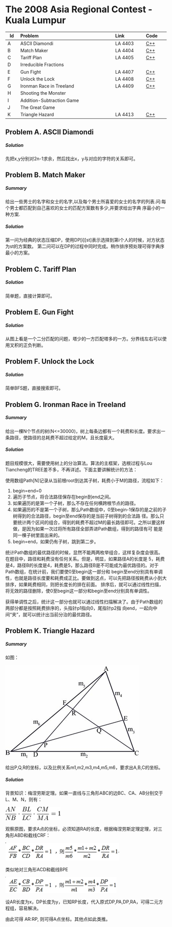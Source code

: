 # The 2008 Asia Regional Contest - Kuala Lumpur

<table>
<thead>
<th width='40px' align='center'>Id</th>
<th width='500px' align='left'>Problem</th>
<th width='130px' align='left'>Link</th>
<th width='80px' align='left'>Code</th>
</thead>
<tbody>
<tr><td>A</td>   <td>ASCII Diamondi</td>   <td>LA 4403</td>   <td><a href='la4403.cpp'>C++</a></td>   </tr>
<tr><td>B</td>   <td>Match Maker</td>   <td>LA 4404</td>   <td><a href='la4404.cpp'>C++</a></td>   </tr>
<tr><td>C</td>   <td>Tariff Plan</td>   <td>LA 4405</td>   <td><a href='la4405.cpp'>C++</a></td>   </tr>
<tr><td>D</td>   <td>Irreducible Fractions</td>   <td></td>   <td></td>   </tr>
<tr><td>E</td>   <td>Gun Fight</td>   <td>LA 4407</td>   <td><a href='la4407.cpp'>C++</a></td>   </tr>
<tr><td>F</td>   <td>Unlock the Lock</td>   <td>LA 4408</td>   <td><a href='la4408.cpp'>C++</a></td>   </tr>
<tr><td>G</td>   <td>Ironman Race in Treeland</td>   <td>LA 4409</td>   <td><a href='la4409.cpp'>C++</a></td>   </tr>
<tr><td>H</td>   <td>Shooting the Monster</td>   <td></td>   <td></td>   </tr>
<tr><td>I</td>   <td>Addition-Subtraction Game</td>   <td></td>   <td></td>   </tr>
<tr><td>J</td>   <td>The Great Game</td>   <td></td>   <td></td>   </tr>
<tr><td>K</td>   <td>Triangle Hazard</td>   <td>LA 4413</td>   <td><a href='la4413.cpp'>C++</a></td>   </tr>
</tbody>
</table>

## Problem A. ASCII Diamondi
##### Solution
先把x,y分别对2n-1求余，然后找出x，y与对应的字符的关系即可。 


## Problem B. Match Maker

##### Summary
给出一些男士的名字和女士的名字,以及每个男士所喜爱的女士的名字的列表.问:每个男士都匹配到自己喜欢的女士的匹配方案数有多少,并要求给出字典 序最小的一种方案. 
##### Solution
第一问为经典的状态压缩DP，使用DP[i][st]表示选择到第i个人的时候，对方状态为st的方案数。 第二问可以在DP的过程中同时完成。稍作排序预处理可得字典序最小的方案。 


## Problem C. Tariff Plan

##### Solution
简单题，直接计算即可。 



## Problem E. Gun Fight
##### Solution
从图上看是一个二分匹配的问题，塔少的一方匹配塔多的一方。分界线左右可以使用叉积的正负判断。 



## Problem F. Unlock the Lock
##### Solution
简单BFS题，直接搜索即可。 


## Problem G. Ironman Race in Treeland

##### Summary
给出一棵N个节点的树(N<=30000)，树上每条边都有一个耗费和长度。要求出一条路径，使路径的总耗费不超过给定的M，且长度最大。 
##### Solution


题目规模很大，需要使用树上的分治算法。算法的主框架，选根过程与Lou Tiancheng的TREE差不多，不再详述。下面主要讲解统计的方法：

使用数组Path[N]记录从当前根root到达其子树，耗费小于M的路径，流程如下：

1. begin=end=0
2. 遍历子节点，将合法路径保存在begin到end之间。
3. 如果遍历的是第一个子树，那么不存在任何横跨根节点的路径。
4. 如果遍历的不是第一个子树，那么Path数组中，0至begin-1保存的是之前的子树得到的合法路径，begin至end保存的是当前子树得到的合法路 径。那么只要统计两个区间的组合，得到的耗费不超过M的最长路径即可。之所以要这样做，是因为如果一次过将所有路径全部弄进Path数组，得到的路径有可 能是同一棵子树里面出来的。
5. begin=end，如果仍有子树，跳到第二步。 

统计Path数组的最优路径的时候，显然不能两两枚举组合，这样复杂度会很高。在题目中，路径和耗费没有任何关系。但是，明显，如果路径A的长度是 5，耗费是4，路径B的长度是4，耗费是5，那么路径B是不可能成为最优路径的。对于Path数组，在统计前，我们要使0至begin这一部分和 begin至end分别具有单调性，也就是路径长度要和耗费成正比。要做到这点，可以先把路径按耗费从小到大排序，如果耗费相同，则把长度长的排在前面。 排序后，就可以通过线性扫描，将无效的路径删除，使0至begin这一部分和begin至end分别具有单调性。

获得单调性之后，统计这一部分也就可以通过线性扫描解决了。由于Path数组的两部分都是按照耗费排序的，头指针p1指向0，尾指针p2指 向end，一起向中间“夹”，就可以统计出当前分治的最优路径。 



## Problem K. Triangle Hazard

##### Summary
如图：

![LA 4413 Image 1](img/la4413_img1.jpg "LA 4413 Image 1")

给出P,Q,R的坐标，以及比例关系m1,m2,m3,m4,m5,m6，要求出A,B,C的坐标。 
##### Solution
背景知识：梅涅劳斯定理。如果一直线与三角形ABC的边BC、CA、AB分别交于L、M、N，则有：

![LA 4413 Image 2](img/la4413_img2.jpg "LA 4413 Image 2")

观察原图，要求A点的坐标，必须知道RA的长度，根据梅涅劳斯定理定理，对三角形ABD和截线CRF：

![LA 4413 Image 3](img/la4413_img3.jpg "LA 4413 Image 3")

类似地对三角形ACD和截线BPE

![LA 4413 Image 4](img/la4413_img4.jpg "LA 4413 Image 4")

设AR长度为x，DP长度为y，已知RP长度，代入原式DP,PA,DP,RA，可得二元方程组，容易解决。

由此可得 AR:RP, 则可得A点坐标。其他点如此类推。 



